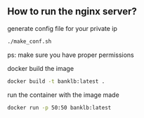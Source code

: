 ## How to run the nginx server?
generate config file for your private ip
```bash
./make_conf.sh
```
ps: make sure you have proper permissions

docker build the image
```bash
docker build -t banklb:latest .
```
run the container with the image made
```bash
docker run -p 50:50 banklb:latest
```